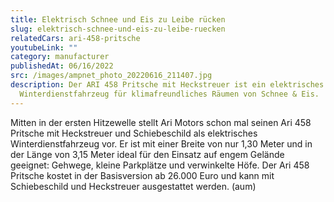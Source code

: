 ```yaml
---
title: Elektrisch Schnee und Eis zu Leibe rücken
slug: elektrisch-schnee-und-eis-zu-leibe-ruecken
relatedCars: ari-458-pritsche
youtubeLink: ""
category: manufacturer
publishedAt: 06/16/2022
src: /images/ampnet_photo_20220616_211407.jpg
description: Der ARI 458 Pritsche mit Heckstreuer ist ein elektrisches
  Winterdienstfahrzeug für klimafreundliches Räumen von Schnee & Eis.
---
```

Mitten in der ersten Hitzewelle stellt Ari Motors schon mal seinen Ari 458 Pritsche mit Heckstreuer und Schiebeschild als elektrisches Winterdienstfahrzeug vor. Er ist mit einer Breite von nur 1,30 Meter und in der Länge von 3,15 Meter ideal für den Einsatz auf engem Gelände geeignet: Gehwege, kleine Parkplätze und verwinkelte Höfe. Der Ari 458 Pritsche kostet in der Basisversion ab 26.000 Euro und kann mit Schiebeschild und Heckstreuer ausgestattet werden. (aum)